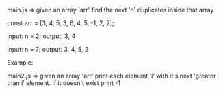 main.js => given an array 'arr' find the next 'n' duplicates inside that array

const arr = [3, 4, 5, 3, 6, 4, 5, -1, 2, 2];

input: n = 2;
output: 3, 4

input: n = 7;
output: 3, 4, 5, 2

Example:


main2.js => given an array 'arr' print each element 'i' with it's next 'greater than i' element. If it doesn't exist print -1